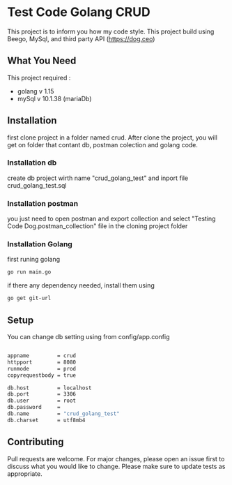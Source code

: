 # Test Code Golang CRUD

This project is to inform you how my code style. This project build using Beego, MySql, and third party API (https://dog.ceo)

## What You Need

This project required :
- golang v 1.15
- mySql v 10.1.38 (mariaDb)

## Installation

first clone project in a folder named crud. 
After clone the project, you will get on folder that contant db, postman colection and golang code.

### Installation db

create db project wirth name "crud_golang_test" and inport file crud_golang_test.sql

### Installation postman 

you just need to open postman and export collection and select "Testing Code Dog.postman_collection" file in the cloning project folder 

### Installation Golang 

first runing golang  

```bash
go run main.go
```

if there any dependency needed, install them using

```bash
go get git-url
```

## Setup

You can change db setting using from config/app.config
```bash

appname         = crud
httpport        = 8080
runmode         = prod
copyrequestbody = true

db.host         = localhost
db.port         = 3306
db.user         = root
db.password     = 
db.name         = "crud_golang_test"
db.charset      = utf8mb4
```

## Contributing
Pull requests are welcome. For major changes, please open an issue first to discuss what you would like to change.
Please make sure to update tests as appropriate.
